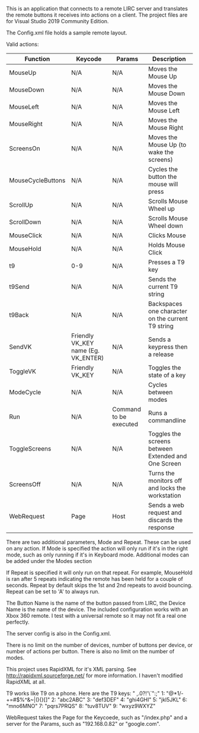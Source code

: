 This is an application that connects to a remote LIRC server and translates the remote buttons it receives into actions on a client. The project files are for Visual Studio 2019 Community Edition.

The Config.xml file holds a sample remote layout.


Valid actions:

| Function | Keycode | Params | Description |
| --- | --- | --- | --- |
| MouseUp | N/A | N/A | Moves the Mouse Up |
| MouseDown | N/A | N/A | Moves the Mouse Down |
| MouseLeft | N/A | N/A | Moves the Mouse Left |
| MouseRight | N/A | N/A | Moves the Mouse Right |
| ScreensOn | N/A | N/A | Moves the Mouse Up (to wake the screens) |
| MouseCycleButtons | N/A | N/A | Cycles the button the mouse will press |
| ScrollUp | N/A | N/A | Scrolls Mouse Wheel up |
| ScrollDown | N/A | N/A | Scrolls Mouse Wheel down |
| MouseClick | N/A | N/A | Clicks Mouse |
| MouseHold | N/A | N/A | Holds Mouse Click |
| t9 | 0-9 | N/A | Presses a T9 key |
| t9Send| N/A | N/A | Sends the current T9 string |
| t9Back | N/A | N/A |Backspaces one character on the current T9 string |
| SendVK | Friendly VK_KEY name (Eg. VK_ENTER) | N/A | Sends a keypress then a release |
| ToggleVK| Friendly VK_KEY | N/A | Toggles the state of a key |
| ModeCycle | N/A | N/A | Cycles between modes |
| Run | N/A | Command to be executed | Runs a commandline |
| ToggleScreens | N/A | N/A | Toggles the screens between Extended  and One Screen |
| ScreensOff | N/A | N/A | Turns the monitors off and locks the workstation |
| WebRequest | Page | Host | Sends a web request and discards the response |

There are two additional parameters, Mode and Repeat. These can be used on any action.
If Mode is specified the action will only run if it's in the right mode, such as only running if it's in Keyboard mode. Additional modes can be added under the Modes section

If Repeat is specified it will only run on that repeat. For example, MouseHold is ran after 5 repeats indicating the remote has been held for a couple of seconds.
Repeat by default skips the 1st and 2nd repeats to avoid bouncing. Repeat can be set to 'A' to always run.

The Button Name is the name of the button passed from LIRC, the Device Name is the name of the device. The included configuration works with an Xbox 360 remote. I test with a universal remote so it may not fit a real one perfectly.

The server config is also in the Config.xml.

There is no limit on the number of devices, number of buttons per device, or number of actions per button. There is also no limit on the number of modes.

This project uses RapidXML for it's XML parsing. See http://rapidxml.sourceforge.net/ for more information. I haven't modified RapidXML at all.


T9 works like T9 on a phone. Here are the T9 keys:
" ,.0?!'\\`\":;"
1: "@*1/-+=#$%^&~|(){}[]"
2: "abc2ABC"
3: "def3DEF"
4: "ghi4GHI"
5: "jkl5JKL"
6: "mno6MNO"
7: "pqrs7PRQS"
8: "tuv8TUV"
9: "wxyz9WXYZ"

WebRequest takes the Page for the Keycoede, such as "/index.php" and a server for the Params, such as "192.168.0.82" or "google.com".